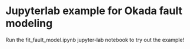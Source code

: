 # Jupyterlab example for Okada fault modeling

Run the fit_fault_model.ipynb jupyter-lab notebook to try out the example!
